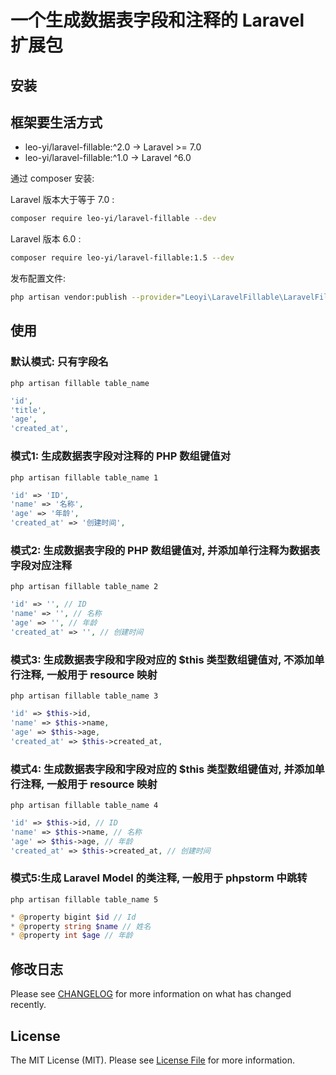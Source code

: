 # 一个生成数据表字段和注释的 Laravel 扩展包

## 安装

## 框架要生活方式
- leo-yi/laravel-fillable:^2.0 -> Laravel >= 7.0
- leo-yi/laravel-fillable:^1.0 -> Laravel ^6.0

通过 composer 安装:

Laravel 版本大于等于 7.0 :
```bash
composer require leo-yi/laravel-fillable --dev
```

Laravel 版本 6.0 :
```bash
composer require leo-yi/laravel-fillable:1.5 --dev
```

发布配置文件:
```bash
php artisan vendor:publish --provider="Leoyi\LaravelFillable\LaravelFillableServiceProvider" --tag="laravel-fillable"
```

## 使用

### 默认模式: 只有字段名
```shell
php artisan fillable table_name
```

```php
'id',
'title',
'age',
'created_at',
```

### 模式1: 生成数据表字段对注释的 PHP 数组键值对
```shell
php artisan fillable table_name 1
```

```php
'id' => 'ID',
'name' => '名称',
'age' => '年龄',
'created_at' => '创建时间',
```
### 模式2: 生成数据表字段的 PHP 数组键值对, 并添加单行注释为数据表字段对应注释
```shell
php artisan fillable table_name 2
```

```php
'id' => '', // ID
'name' => '', // 名称
'age' => '', // 年龄
'created_at' => '', // 创建时间
```

### 模式3: 生成数据表字段和字段对应的 $this 类型数组键值对, 不添加单行注释, 一般用于 resource 映射
```shell
php artisan fillable table_name 3
```

```php
'id' => $this->id,
'name' => $this->name,
'age' => $this->age,
'created_at' => $this->created_at,
```

### 模式4: 生成数据表字段和字段对应的 $this 类型数组键值对, 并添加单行注释, 一般用于 resource 映射
```shell
php artisan fillable table_name 4
```

```php
'id' => $this->id, // ID
'name' => $this->name, // 名称
'age' => $this->age, // 年龄
'created_at' => $this->created_at, // 创建时间
```

### 模式5:生成 Laravel Model 的类注释, 一般用于 phpstorm 中跳转
```shell
php artisan fillable table_name 5
```

```php
* @property bigint $id // Id
* @property string $name // 姓名
* @property int $age // 年龄
```

## 修改日志

Please see [CHANGELOG](CHANGELOG.md) for more information on what has changed recently.

## License

The MIT License (MIT). Please see [License File](LICENSE.md) for more information.
